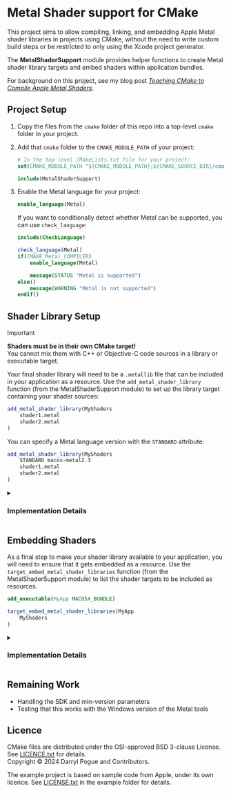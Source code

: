 Metal Shader support for CMake
==============================

This project aims to allow compiling, linking, and embedding Apple Metal shader libraries in projects using CMake, without the need to write custom build steps or be restricted to only using the Xcode project generator.

The **MetalShaderSupport** module provides helper functions to create Metal shader library targets and embed shaders within application bundles.

For background on this project, see my blog post [*Teaching CMake to Compile Apple Metal Shaders*](https://dpogue.ca/articles/cmake-metal.html).

Project Setup
-------------

1. Copy the files from the `cmake` folder of this repo into a top-level `cmake` folder in your project.

2. Add that `cmake` folder to the `CMAKE_MODULE_PATH` of your project:

    ```cmake
    # In the top-level CMakeLists.txt file for your project:
    set(CMAKE_MODULE_PATH "${CMAKE_MODULE_PATH};${CMAKE_SOURCE_DIR}/cmake")

    include(MetalShaderSupport)
    ```

3. Enable the Metal language for your project:

    ```cmake
    enable_language(Metal)
    ```

    If you want to conditionally detect whether Metal can be supported, you can use `check_language`:

    ```cmake
    include(CheckLanguage)

    check_language(Metal)
    if(CMAKE_Metal_COMPILER)
        enable_language(Metal)

        message(STATUS "Metal is supported")
    else()
        message(WARNING "Metal is not supported")
    endif()
    ```


Shader Library Setup
--------------------

> [!IMPORTANT]
> **Shaders must be in their own CMake target!**  
> You cannot mix them  with C++ or Objective-C code sources in a library or executable target.

Your final shader library will need to be a `.metallib` file that can be included in your application as a resource. Use the `add_metal_shader_library` function (from the MetalShaderSupport module) to set up the library target containing your shader sources:

```cmake
add_metal_shader_library(MyShaders
    shader1.metal
    shader2.metal
)
```

You can specify a Metal language version with the `STANDARD` attribute:

```cmake
add_metal_shader_library(MyShaders
    STANDARD macos-metal2.3
    shader1.metal
    shader2.metal
)
```

<details>
<summary><h3>Implementation Details</h3></summary>

The `add_metal_shader_library` helper creates a `MODULE` library containing the sources, and also sets up some Xcode-specific properties to ensure everything works with the Xcode project generator. Effectively, it implements the following:

```cmake
add_library(MyShaders MODULE
    shader1.metal
    shader2.metal
)

set_target_properties(MyShaders PROPERTIES
    XCODE_PRODUCT_TYPE com.apple.product-type.metal-library
    XCODE_ATTRIBUTE_MTL_FAST_MATH "YES"
    XCODE_ATTRIBUTE_MTL_ENABLE_DEBUG_INFO[variant=Debug] "INCLUDE_SOURCE"
    XCODE_ATTRIBUTE_MTL_ENABLE_DEBUG_INFO[variant=RelWithDebInfo] "INCLUDE_SOURCE"
)

# If a target language version is provided:
target_compile_options(MyShaders
    PRIVATE "-std=macos-metal2.3"
)

set_target_properties(MyShaders PROPERTIES
    XCODE_ATTRIBUTE_MTL_LANGUAGE_REVISION "Metal23"
)
```

</details>


Embedding Shaders
-----------------

As a final step to make your shader library available to your application, you will need to ensure that it gets embedded as a resource. Use the `target_embed_metal_shader_libraries` function (from the MetalShaderSupport module) to list the shader targets to be included as resources.

```cmake
add_executable(MyApp MACOSX_BUNDLE)

target_embed_metal_shader_libraries(MyApp
    MyShaders
)
```

<details>
<summary><h3>Implementation Details</h3></summary>

The `target_embed_metal_shader_libraries` helper adds the shader library as a dependency of the target executable, and tells CMake to ensure each shader target's `.metallib` is included in the application bundle as a resource.

If you are using CMake 3.28 or newer with the Xcode generator, the shader targets can be referred to directly:

```cmake
set_target_properties(MyApp PROPERTIES
    XCODE_EMBED_RESOURCES MyShaders
)
```

Otherwise, a custom post-build step is used to copy the resulting `.metallib` into the Resources folder of the target app bundle.

```cmake
add_custom_command(TARGET MyApp POST_BUILD
    DEPENDS MyShaders
    COMMAND ${CMAKE_COMMAND} -E copy "$<TARGET_FILE:MyShaders>" "$<TARGET_BUNDLE_CONTENT_DIR:MyApp>/Resources/$<TARGET_FILE_NAME:MyShaders>"
    VERBATIM
)
```

</details>


Remaining Work
--------------

* Handling the SDK and min-version parameters
* Testing that this works with the Windows version of the Metal tools


Licence
-------

CMake files are distributed under the OSI-approved BSD 3-clause License. See [LICENCE.txt][1] for details.  
Copyright © 2024 Darryl Pogue and Contributors.

The example project is based on sample code from Apple, under its own licence. See [LICENSE.txt][2] in the example folder for details.


[1]: ./LICENCE.txt
[2]: ./example/LICENSE.txt
